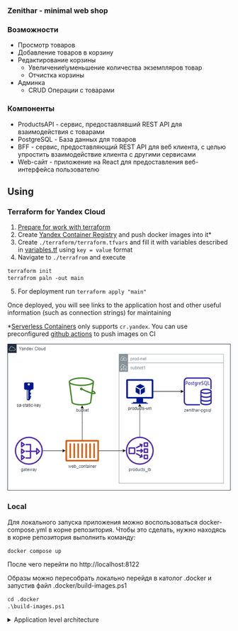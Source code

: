### Zenithar - minimal web shop

### Возможности

- Просмотр товаров
- Добавление товаров в корзину
- Редактирование корзины
  - Увеличение\уменьшение количества экземпляров товар
  - Отчистка корзины
- Админка
  - CRUD Операции с товарами


### Компоненты

- ProductsAPI - сервис, предоставлявший REST API для взаимодействия с товарами
- PostgreSQL - База данных для товаров
- BFF - сервис, предоставляющий REST API для веб клиента, с целью упростить взаимодействие клиента с другими сервисами
- Web-сайт - приложение на React для предоставления веб-интерфейса пользователю

## Using
### Terraform for Yandex Cloud
1. [Prepare for work with terraform](https://cloud.yandex.com/en/docs/tutorials/infrastructure-management/terraform-quickstart)
2. Create [Yandex Container Registry](https://cloud.yandex.com/en/services/container-registry) and push docker images into it*
3. Create `./terraform/terraform.tfvars` and fill it with variables described in [variables.tf](./terraform/variables.tf) using `key = value` format
4. Navigate to `./terrafrom` and execute
```
terraform init
terrafrom paln -out main
```
5. For deployment run `terraform apply "main"`

Once deployed, you will see links to the application host and other useful information (such as connection strings) for maintaining

\*[Serverless Containers](https://cloud.yandex.com/en/docs/serverless-containers/quickstart/container#create-container) only supports `cr.yandex`. You can use preconfigured [github actions](./.github/workflows/main.yml) to push images on CI

![Zenithar Yandex Cloud Topology](.static/zenithar-yc.drawio.png)

### Local
Для локального запуска приложения можно воспользоваться docker-compose.yml в корне репозитория. Чтобы это сделать, нужно находясь в корне репозитория выполнить команду:
```
docker compose up
```
После чего перейти по http://localhost:8122

Образы можно пересобрать локально перейдя в католог .docker и запустив файл .docker/build-images.ps1
```
cd .docker
.\build-images.ps1
```

<details>
  <summary>Application level architecture</summary>

### Точки расширения
 - Добавление новых страниц на web-сайт
 - Добавление новых возможностей в API сервисов
 - Интеграция API сервисов друг с другом, или внешними сервисами

## Ключевые особенности
### Точки расширения
#### BackEnd
- Во всех апи-контроллерах используются сервисы из уровня приложения. Вся логика взаимодействия лежит именно в сервисах приложения. Контролеры лишь конвертируют модели веб запросов к доменным моделям и обратно. Это позволит в будущем легко изменять веб-апи (версионировать, меня модели и т. п.). При этом классы, реализующие логику приложения, будут оставаться не именными
- Для доступа к данным используется паттерн Репозиторий. Благодаря ему, легко отделить уровень хранения данных, от уровня, где эти данные используются. Это позволяет менять способы хранения данных, не задевая при это логику работы приложения
- Для конфигурации приложения используется паттерн Опции. С его помощью приложение легко настроить для запуска в разных конфигурациях, что облегчает его развертывание в различных средах. Кроме этого, все настройки можно менять не пересобирая приложения, обеспечивая тем самым бОльшую гибкость
#### FrontEnd
- Адаптивная верстка. Благодаря ей можно легко добавлять новые страницы и компоненты, сразу доступные для широкой аудитории пользователей
- Управление состоянием с помощью redux. Использование redux позволяет отделить логику хранения состояния от отрисовки компонентов. Благодаря этом становиться возможным более легко добавлять новые компоненты, не зависящие друг от друга
#### Дополнительно
- Для сервисов написанны Docker-файлы. Используя их, можно собрать image сервисов. После чего, можно использовать image для развертывания приложения в любой среде поддерживающей Docker. В связке с использованием возможности конфигурированния, это открывает возможность деплоя приложения в огромное количество сред
### DI-контейнер
Для сервисов используется Microsoft.DI. Конфигурация контейнера происходит до старта приложения. Подробнее можно узнать тут или тут.
### Разделение на слои
В каждом сервисе можно выделить четыре слоя:
1. Core
2. Application
3. DataAccess
4. WebApi
#### 1. Core
В этом слое инкапсулирована доменная область для сервиса. Здесь хранятся модели содержащие в себе логику предметной области
#### 2. Application
В этом слое реализована логика для конкретных сценариев пользователя. Этот слой является связующим между слоем Core и DataAccess
#### 3. DataAccess
Этот слой реализует интерфейс для доступа к данным и их хранению. Он также инкапсулирует модели для хранения данных. Здесь происходит конвертация доменных моделей к моделям баз данных и обратно
#### 4. WebApi
Этот слой представляет собой публичный интерфейс для пользователей, в том числе и для других сервисов. Реализован в стиле REST API. Здесь преобразуется информация полученная из вне к известным доменным моделям и вызываются соответствующие запросы из уровня приложения (Application). После чего результат запроса преобразуется обратно из доменной модели к моделям WebApi, и отправляется клиенту
### Обработка ошибок
Для WebApi слоя обработка ошибок происходит в ExceptionFilter. Это гарантирует, что все ошибки, возникшие во время запросов пользователя, будут отловлены и приведены к единообразному виду. Таким образом и клиенту будет понятно почему запрос не удался, и мы не раскроем деталей внутренней реализации
В приложение присутствует легированные, благодаря которому мы узнаем, где и когда произошла ошибка. А также сможем понять более детально понять контекст ее возникновения, путем анализа логов

</details>
